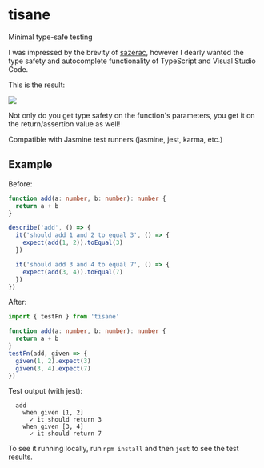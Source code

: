 # tisane

Minimal type-safe testing

I was impressed by the brevity of [sazerac](https://github.com/mikec/sazerac), however I dearly wanted the type safety and autocomplete functionality of TypeScript and Visual Studio Code.

This is the result:

![](https://raw.githubusercontent.com/coatue/tisane/master/example.png)

Not only do you get type safety on the function's parameters, you get it on the return/assertion value as well!

Compatible with Jasmine test runners (jasmine, jest, karma, etc.)

## Example

Before:

```typescript
function add(a: number, b: number): number {
  return a + b
}

describe('add', () => {
  it('should add 1 and 2 to equal 3', () => {
    expect(add(1, 2)).toEqual(3)
  })

  it('should add 3 and 4 to equal 7', () => {
    expect(add(3, 4)).toEqual(7)
  })
})
```

After:

```typescript
import { testFn } from 'tisane'

function add(a: number, b: number): number {
  return a + b
}
testFn(add, given => {
  given(1, 2).expect(3)
  given(3, 4).expect(7)
})
```

Test output (with jest):

```
  add
    when given [1, 2]
      ✓ it should return 3
    when given [3, 4]
      ✓ it should return 7
```

To see it running locally, run `npm install` and then `jest` to see the test results.
